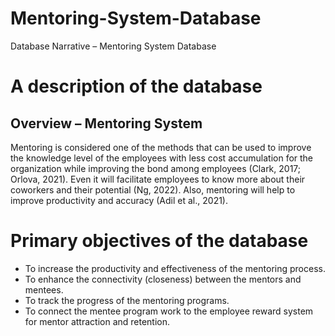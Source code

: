 # Mentoring-System-Database
Database Narrative – Mentoring System Database

# A description of the database
## Overview – Mentoring System
Mentoring is considered one of the methods that can be used to improve the knowledge level of the employees with less cost accumulation for the organization while improving the bond among employees (Clark, 2017; Orlova, 2021). Even it will facilitate employees to know more about their coworkers and their potential (Ng, 2022). Also, mentoring will help to improve productivity and accuracy (Adil et al., 2021).

# Primary objectives of the database
- To increase the productivity and effectiveness of the mentoring process.
- To enhance the connectivity (closeness) between the mentors and mentees.
- To track the progress of the mentoring programs.
- To connect the mentee program work to the employee reward system for mentor attraction and retention.
